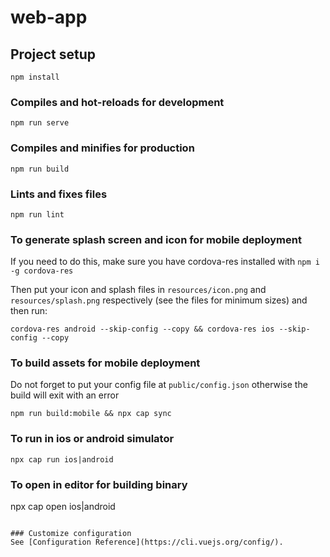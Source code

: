 # web-app

## Project setup
```
npm install
```

### Compiles and hot-reloads for development
```
npm run serve
```

### Compiles and minifies for production
```
npm run build
```

### Lints and fixes files
```
npm run lint
```

### To generate splash screen and icon for mobile deployment

If you need to do this, make sure you have cordova-res installed with `npm i -g cordova-res`

Then put your icon and splash files in `resources/icon.png` and `resources/splash.png` respectively (see the files for minimum sizes) and then run:

```
cordova-res android --skip-config --copy && cordova-res ios --skip-config --copy
```

### To build assets for mobile deployment

Do not forget to put your config file at `public/config.json` otherwise the build will exit with an error

```
npm run build:mobile && npx cap sync
```

### To run in ios or android simulator
```
npx cap run ios|android
```

### To open in editor for building binary
npx cap open ios|android
```

### Customize configuration
See [Configuration Reference](https://cli.vuejs.org/config/).

